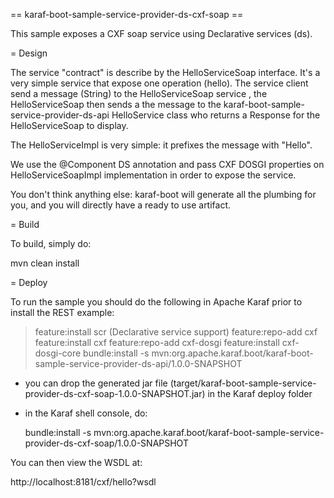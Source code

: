 == karaf-boot-sample-service-provider-ds-cxf-soap ==

This sample exposes a CXF soap service using Declarative services (ds).

= Design

The service "contract" is describe by the HelloServiceSoap interface. It's a very simple service that expose one operation (hello).
The service client send a message (String) to the HelloServiceSoap service , the HelloServiceSoap then sends a the message to the karaf-boot-sample-service-provider-ds-api HelloService class who returns a Response for the HelloServiceSoap to display.

The HelloServiceImpl is very simple: it prefixes the message with "Hello".

We use the @Component DS annotation and pass CXF DOSGI properties on HelloServiceSoapImpl implementation in order to expose the service.

You don't think anything else: karaf-boot will generate all the plumbing for you, and you will directly have a ready
to use artifact.

= Build

To build, simply do:

  mvn clean install

= Deploy

To run the sample you should do the following in Apache Karaf prior to install the REST example:

> feature:install scr (Declarative service support) 
> feature:repo-add cxf
> feature:install cxf
> feature:repo-add cxf-dosgi
> feature:install cxf-dosgi-core
> bundle:install -s mvn:org.apache.karaf.boot/karaf-boot-sample-service-provider-ds-api/1.0.0-SNAPSHOT

* you can drop the generated jar file (target/karaf-boot-sample-service-provider-ds-cxf-soap-1.0.0-SNAPSHOT.jar) in the
Karaf deploy folder
* in the Karaf shell console, do:

  bundle:install -s mvn:org.apache.karaf.boot/karaf-boot-sample-service-provider-ds-cxf-soap/1.0.0-SNAPSHOT

You can then view the WSDL at:

http://localhost:8181/cxf/hello?wsdl